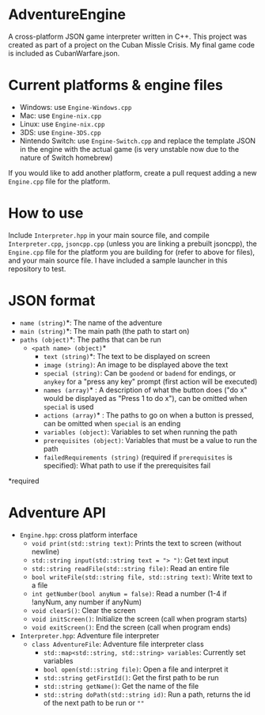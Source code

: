 # AdventureEngine
A cross-platform JSON game interpreter written in C++. This project was created as part of a project on the Cuban Missle Crisis. My final game code is included as CubanWarfare.json.

# Current platforms & engine files
 * Windows: use `Engine-Windows.cpp`
 * Mac: use `Engine-nix.cpp`
 * Linux: use `Engine-nix.cpp`
 * 3DS: use `Engine-3DS.cpp`
 * Nintendo Switch: use `Engine-Switch.cpp` and replace the template JSON in the engine with the actual game (is very unstable now due to the nature of Switch homebrew)

If you would like to add another platform, create a pull request adding a new `Engine.cpp` file for the platform.

# How to use
Include `Interpreter.hpp` in your main source file, and compile `Interpreter.cpp`, `jsoncpp.cpp` (unless you are linking a prebuilt jsoncpp), the `Engine.cpp` file for the platform you are building for (refer to above for files), and your main source file. I have included a sample launcher in this repository to test.

# JSON format
* `name (string)`\*: The name of the adventure
* `main (string)`\*: The main path (the path to start on)
* `paths (object)`\*: The paths that can be run
    * `<path name> (object)`\*
      * `text (string)`\*: The text to be displayed on screen
      * `image (string)`: An image to be displayed above the text
      * `special (string)`: Can be `goodend` or `badend` for endings, or `anykey` for a "press any key" prompt (first action will be executed)
      * `names (array)`\* : A description of what the button does ("do x" would be displayed as "Press 1 to do x"), can be omitted when `special` is used
      * `actions (array)`\* : The paths to go on when a button is pressed, can be omitted when `special` is an ending
      * `variables (object)`: Variables to set when running the path
      * `prerequisites (object)`: Variables that must be a value to run the path
      * `failedRequirements (string)` (required if `prerequisites` is specified): What path to use if the prerequisites fail

\*required

# Adventure API
 * `Engine.hpp`: cross platform interface
    * `void print(std::string text)`: Prints the text to screen (without newline)
    * `std::string input(std::string text = "> ")`: Get text input
    * `std::string readFile(std::string file)`: Read an entire file
    * `bool writeFile(std::string file, std::string text)`: Write text to a file
    * `int getNumber(bool anyNum = false)`: Read a number (1-4 if !anyNum, any number if anyNum)
    * `void clearS()`: Clear the screen
    * `void initScreen()`: Initialize the screen (call when program starts)
    * `void exitScreen()`: End the screen (call when program ends)
 * `Interpreter.hpp`: Adventure file interpreter
    * `class AdventureFile`: Adventure file interpreter class
       * `std::map<std::string, std::string> variables`: Currently set variables
       * `bool open(std::string file)`: Open a file and interpret it
       * `std::string getFirstId()`: Get the first path to be run
       * `std::string getName()`: Get the name of the file
       * `std::string doPath(std::string id)`: Run a path, returns the id of the next path to be run or `""`
